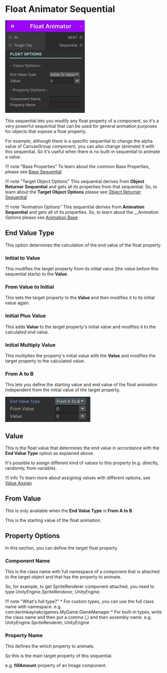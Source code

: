 # Float Animator Sequential

![Float Animator Sequential](/img/sequential_floatanimation.jpg)

This sequential lets you modify any float property of a component, so it's a very powerful sequential that can be used for general animation purposes for objects that expose a float property.

For example, although there is a specific sequential to change the alpha value of CanvasGroup component, you can also change (animate) it with this sequential. So it's useful when there is no built-in sequential to animate a value.

!!! note "Base Properties"
    To learn about the common Base Properties, please see [Base Sequential](../sequential_base.md)

!!! note "Target Object Options"
    This sequential derives from __Object Returner Sequential__ and gets all its properties from that sequential. So, to learn about the __Target Object Options__ please see [Object Returner Sequential](../sequentialobjectreturner/index.md)

!!! note "Animation Options"
    This sequential derives from __Animation Sequential__ and gets all of its properties. So, to learn about the __Animation Options please see [Animation Base](index.md)

## End Value Type

This option determines the calculation of the end value of the float property.

### Initial to Value

This modifies the target property from its initial value (the value before this sequential starts) to the __Value__.


### From Value to Initial

This sets the target property to the __Value__ and then modifies it to its initial value again.

### Initial Plus Value

This adds __Value__ to the target property's initial value and modifies it to the calculated end value.


### Initial Multiply Value

This multiplies the property's initial value with the __Value__ and modifies the target property to the calculated value.

### From A to B

This lets you define the starting value and end value of the float animation independent from the initial value of the target property.

![From A to B](/img/sequential_floatanimation_ab.jpg)

## Value

This is the float value that determines the end value in accordance with the __End Value Type__ option as explained above.

It's possible to assign different kind of values to this property (e.g. directly, randomly, from variable).


!!! info
    To learn more about assigning values with different options, see [Value Assign](../../valueassign.md)
 

## From Value

This is only available when the __End Value Type__ is __From A to B__.

This is the starting value of the float animation.

## Property Options

In this section, you can define the target float property.

### Component Name

This is the class name with full namespace of a component that is attached to the target object and that has the property to animate.

So, for example, to get SpriteRenderer component attached, you need to type _UnityEngine.SpriteRenderer, UnityEngine_.

!!! note "What's full type?"
    * For custom types, you can use the full class name with namespace. e.g. com.kerimkaynakcigames.MyGame.GameManager
    * For built-in types, write the class name and then put a comma (,) and then assembly name. e.g. UnityEngine.SpriteRenderer, UnityEngine

### Property Name

This defines the which property to animate.

So this is the main target property of this sequential.

e.g. __fillAmount__ property of an Image component.



